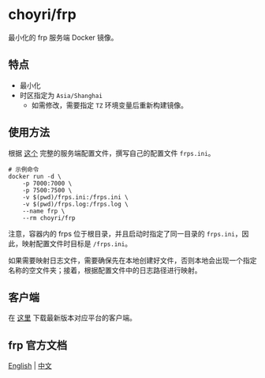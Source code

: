 # choyri/frp

最小化的 frp 服务端 Docker 镜像。


## 特点

- 最小化
- 时区指定为 `Asia/Shanghai`
  - 如需修改，需要指定 `TZ` 环境变量后重新构建镜像。


## 使用方法

根据 [这个](https://github.com/fatedier/frp/blob/master/conf/frps_full.ini) 完整的服务端配置文件，撰写自己的配置文件 `frps.ini`。

```shell
# 示例命令
docker run -d \
    -p 7000:7000 \
    -p 7500:7500 \
    -v $(pwd)/frps.ini:/frps.ini \
    -v $(pwd)/frps.log:/frps.log \
    --name frp \
    --rm choyri/frp
```

注意，容器内的 frps 位于根目录，并且启动时指定了同一目录的 `frps.ini`，因此，映射配置文件时目标是 `/frps.ini`。

如果需要映射日志文件，需要确保先在本地创建好文件，否则本地会出现一个指定名称的空文件夹；接着，根据配置文件中的日志路径进行映射。


## 客户端

在 [这里](https://github.com/fatedier/frp/releases) 下载最新版本对应平台的客户端。


## frp 官方文档

[English](https://github.com/fatedier/frp/blob/master/README.md) | [中文](https://github.com/fatedier/frp/blob/master/README_zh.md)
